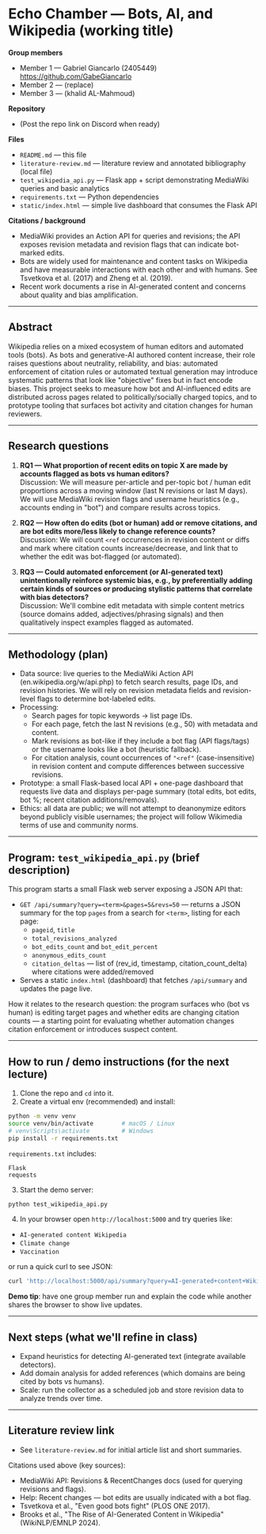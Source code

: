 # Echo Chamber — Bots, AI, and Wikipedia (working title)

**Group members**
- Member 1 — Gabriel Giancarlo (2405449) https://github.com/GabeGiancarlo
- Member 2 — (replace)
- Member 3 — (khalid AL-Mahmoud)

**Repository**
- (Post the repo link on Discord when ready)

**Files**
- `README.md` — this file
- `literature-review.md` — literature review and annotated bibliography (local file)
- `test_wikipedia_api.py` — Flask app + script demonstrating MediaWiki queries and basic analytics
- `requirements.txt` — Python dependencies
- `static/index.html` — simple live dashboard that consumes the Flask API

**Citations / background**
- MediaWiki provides an Action API for queries and revisions; the API exposes revision metadata and revision flags that can indicate bot-marked edits.
- Bots are widely used for maintenance and content tasks on Wikipedia and have measurable interactions with each other and with humans. See Tsvetkova et al. (2017) and Zheng et al. (2019).
- Recent work documents a rise in AI-generated content and concerns about quality and bias amplification.

---

## Abstract

Wikipedia relies on a mixed ecosystem of human editors and automated tools (bots). As bots and generative-AI authored content increase, their role raises questions about neutrality, reliability, and bias: automated enforcement of citation rules or automated textual generation may introduce systematic patterns that look like "objective" fixes but in fact encode biases. This project seeks to measure how bot and AI-influenced edits are distributed across pages related to politically/socially charged topics, and to prototype tooling that surfaces bot activity and citation changes for human reviewers.

---

## Research questions

1. **RQ1 — What proportion of recent edits on topic X are made by accounts flagged as bots vs human editors?**  
   Discussion: We will measure per-article and per-topic bot / human edit proportions across a moving window (last N revisions or last M days). We will use MediaWiki revision flags and username heuristics (e.g., accounts ending in "bot") and compare results across topics.

2. **RQ2 — How often do edits (bot or human) add or remove citations, and are bot edits more/less likely to change reference counts?**  
   Discussion: We will count `<ref` occurrences in revision content or diffs and mark where citation counts increase/decrease, and link that to whether the edit was bot-flagged (or automated).

3. **RQ3 — Could automated enforcement (or AI-generated text) unintentionally reinforce systemic bias, e.g., by preferentially adding certain kinds of sources or producing stylistic patterns that correlate with bias detectors?**  
   Discussion: We'll combine edit metadata with simple content metrics (source domains added, adjectives/phrasing signals) and then qualitatively inspect examples flagged as automated.

---

## Methodology (plan)

- Data source: live queries to the MediaWiki Action API (en.wikipedia.org/w/api.php) to fetch search results, page IDs, and revision histories. We will rely on revision metadata fields and revision-level flags to determine bot-labeled edits.
- Processing:
  - Search pages for topic keywords → list page IDs.
  - For each page, fetch the last N revisions (e.g., 50) with metadata and content.
  - Mark revisions as bot-like if they include a bot flag (API flags/tags) or the username looks like a bot (heuristic fallback).
  - For citation analysis, count occurrences of `"<ref"` (case-insensitive) in revision content and compute differences between successive revisions.
- Prototype: a small Flask-based local API + one-page dashboard that requests live data and displays per-page summary (total edits, bot edits, bot %; recent citation additions/removals).
- Ethics: all data are public; we will not attempt to deanonymize editors beyond publicly visible usernames; the project will follow Wikimedia terms of use and community norms.

---

## Program: `test_wikipedia_api.py` (brief description)

This program starts a small Flask web server exposing a JSON API that:

- `GET /api/summary?query=<term>&pages=5&revs=50` — returns a JSON summary for the top `pages` from a search for `<term>`, listing for each page:
  - `pageid`, `title`
  - `total_revisions_analyzed`
  - `bot_edits_count` and `bot_edit_percent`
  - `anonymous_edits_count`
  - `citation_deltas` — list of (rev_id, timestamp, citation_count_delta) where citations were added/removed
- Serves a static `index.html` (dashboard) that fetches `/api/summary` and updates the page live.

How it relates to the research question: the program surfaces who (bot vs human) is editing target pages and whether edits are changing citation counts — a starting point for evaluating whether automation changes citation enforcement or introduces suspect content.

---

## How to run / demo instructions (for the next lecture)

1. Clone the repo and `cd` into it.
2. Create a virtual env (recommended) and install:

```bash
python -m venv venv
source venv/bin/activate        # macOS / Linux
# venv\Scripts\activate         # Windows
pip install -r requirements.txt
```

`requirements.txt` includes:

```
Flask
requests
```

3. Start the demo server:

```bash
python test_wikipedia_api.py
```

4. In your browser open `http://localhost:5000` and try queries like:

* `AI-generated content Wikipedia`
* `Climate change`
* `Vaccination`

or run a quick curl to see JSON:

```bash
curl 'http://localhost:5000/api/summary?query=AI-generated+content+Wikipedia&pages=3&revs=30'
```

**Demo tip**: have one group member run and explain the code while another shares the browser to show live updates.

---

## Next steps (what we'll refine in class)

* Expand heuristics for detecting AI-generated text (integrate available detectors).
* Add domain analysis for added references (which domains are being cited by bots vs humans).
* Scale: run the collector as a scheduled job and store revision data to analyze trends over time.

---

## Literature review link

* See `literature-review.md` for initial article list and short summaries.

Citations used above (key sources):
- MediaWiki API: Revisions & RecentChanges docs (used for querying revisions and flags).
- Help: Recent changes — bot edits are usually indicated with a bot flag.
- Tsvetkova et al., "Even good bots fight" (PLOS ONE 2017).
- Brooks et al., "The Rise of AI-Generated Content in Wikipedia" (WikiNLP/EMNLP 2024).
